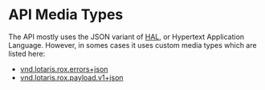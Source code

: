 # API Media Types

The API mostly uses the JSON variant of [HAL](http://stateless.co/hal_specification.html), or Hypertext Application Language.
However, in somes cases it uses custom media types which are listed here:

* [vnd.lotaris.rox.errors+json](/doc/api/media/errors)
* [vnd.lotaris.rox.payload.v1+json](/doc/api/media/payload-v1)
